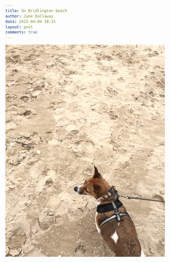 ```yaml
---
title: On Bridlington beach
author: Jane Dallaway
date: 2015-04-04 18:15
layout: post
comments: true
---
```


<div><a href="/media/Ttp_FullSizeRender.jpg"><img src="/media/Ttp_thumb_FullSizeRender.jpg" width="500" height="666"/></a></div>



  




      